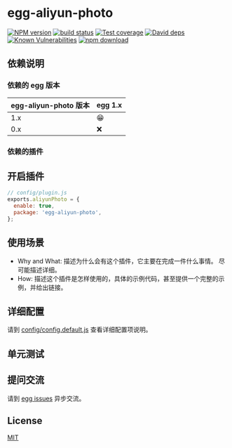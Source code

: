 # egg-aliyun-photo

[![NPM version][npm-image]][npm-url]
[![build status][travis-image]][travis-url]
[![Test coverage][codecov-image]][codecov-url]
[![David deps][david-image]][david-url]
[![Known Vulnerabilities][snyk-image]][snyk-url]
[![npm download][download-image]][download-url]

[npm-image]: https://img.shields.io/npm/v/egg-aliyun-photo.svg?style=flat-square
[npm-url]: https://npmjs.org/package/egg-aliyun-photo
[travis-image]: https://img.shields.io/travis/eggjs/egg-aliyun-photo.svg?style=flat-square
[travis-url]: https://travis-ci.org/eggjs/egg-aliyun-photo
[codecov-image]: https://img.shields.io/codecov/c/github/eggjs/egg-aliyun-photo.svg?style=flat-square
[codecov-url]: https://codecov.io/github/eggjs/egg-aliyun-photo?branch=master
[david-image]: https://img.shields.io/david/eggjs/egg-aliyun-photo.svg?style=flat-square
[david-url]: https://david-dm.org/eggjs/egg-aliyun-photo
[snyk-image]: https://snyk.io/test/npm/egg-aliyun-photo/badge.svg?style=flat-square
[snyk-url]: https://snyk.io/test/npm/egg-aliyun-photo
[download-image]: https://img.shields.io/npm/dm/egg-aliyun-photo.svg?style=flat-square
[download-url]: https://npmjs.org/package/egg-aliyun-photo

<!--
Description here.
-->

## 依赖说明

### 依赖的 egg 版本

egg-aliyun-photo 版本 | egg 1.x
--- | ---
1.x | 😁
0.x | ❌

### 依赖的插件
<!--

如果有依赖其它插件，请在这里特别说明。如

- security
- multipart

-->

## 开启插件

```js
// config/plugin.js
exports.aliyunPhoto = {
  enable: true,
  package: 'egg-aliyun-photo',
};
```

## 使用场景

- Why and What: 描述为什么会有这个插件，它主要在完成一件什么事情。
尽可能描述详细。
- How: 描述这个插件是怎样使用的，具体的示例代码，甚至提供一个完整的示例，并给出链接。

## 详细配置

请到 [config/config.default.js](config/config.default.js) 查看详细配置项说明。

## 单元测试

<!-- 描述如何在单元测试中使用此插件，例如 schedule 如何触发。无则省略。-->

## 提问交流

请到 [egg issues](https://github.com/eggjs/egg/issues) 异步交流。

## License

[MIT](LICENSE)
